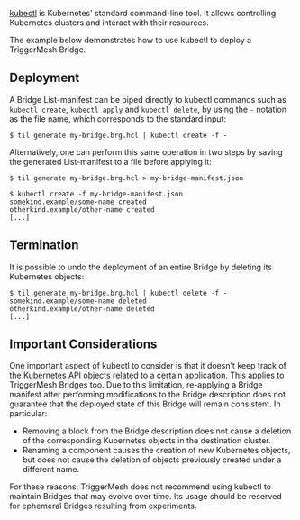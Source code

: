 [kubectl](https://kubernetes.io/docs/reference/kubectl/) is Kubernetes' standard command-line tool. It allows controlling Kubernetes clusters and interact with their resources.

The example below demonstrates how to use kubectl to deploy a TriggerMesh Bridge.

## Deployment

A Bridge List-manifest can be piped directly to kubectl commands such as `kubectl create`, `kubectl apply` and `kubectl delete`, by using the `-` notation as the file name, which corresponds to the standard input:

```console
$ til generate my-bridge.brg.hcl | kubectl create -f -
```

Alternatively, one can perform this same operation in two steps by saving the generated List-manifest to a file before applying it:

```console
$ til generate my-bridge.brg.hcl > my-bridge-manifest.json
```
```console
$ kubectl create -f my-bridge-manifest.json
somekind.example/some-name created
otherkind.example/other-name created
[...]
```

## Termination

It is possible to undo the deployment of an entire Bridge by deleting its Kubernetes objects:

```console
$ til generate my-bridge.brg.hcl | kubectl delete -f -
somekind.example/some-name deleted
otherkind.example/other-name deleted
[...]
```

## Important Considerations

One important aspect of kubectl to consider is that it doesn't keep track of the Kubernetes API objects related to a certain application. This applies to TriggerMesh Bridges too. Due to this limitation, re-applying a Bridge manifest after performing modifications to the Bridge description does not guarantee that the deployed state of this Bridge will remain consistent. In particular:

- Removing a block from the Bridge description does not cause a deletion of the corresponding Kubernetes objects in the destination cluster.
- Renaming a component causes the creation of new Kubernetes objects, but does not cause the deletion of objects previously created under a different name.

For these reasons, TriggerMesh does not recommend using kubectl to maintain Bridges that may evolve over time. Its usage should be reserved for ephemeral Bridges resulting from experiments.
